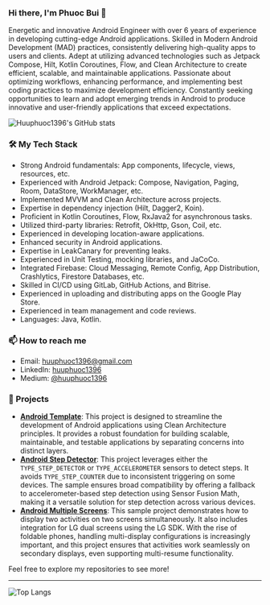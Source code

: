 ### Hi there, I'm Phuoc Bui 👋

Energetic and innovative Android Engineer with over 6 years of experience in developing cutting-edge Android applications. Skilled in Modern Android Development (MAD) practices, consistently delivering high-quality apps to users and clients. Adept at utilizing advanced technologies such as Jetpack Compose, Hilt, Kotlin Coroutines, Flow, and Clean Architecture to create efficient, scalable, and maintainable applications. Passionate about optimizing workflows, enhancing performance, and implementing best coding practices to maximize development efficiency. Constantly seeking opportunities to learn and adopt emerging trends in Android to produce innovative and user-friendly applications that exceed expectations.

![Huuphuoc1396's GitHub stats](https://github-readme-stats.vercel.app/api?username=huuphuoc1396&show_icons=true&theme=radical)

### 🛠️ My Tech Stack
- Strong Android fundamentals: App components, lifecycle, views, resources, etc.
- Experienced with Android Jetpack: Compose, Navigation, Paging, Room, DataStore, WorkManager, etc.
- Implemented MVVM and Clean Architecture across projects.
- Expertise in dependency injection (Hilt, Dagger2, Koin).
- Proficient in Kotlin Coroutines, Flow, RxJava2 for asynchronous tasks.
- Utilized third-party libraries: Retrofit, OkHttp, Gson, Coil, etc.
- Experienced in developing location-aware applications.
- Enhanced security in Android applications.
- Expertise in LeakCanary for preventing leaks.
- Experienced in Unit Testing, mocking libraries, and JaCoCo.
- Integrated Firebase: Cloud Messaging, Remote Config, App Distribution, Crashlytics, Firestore Databases, etc.
- Skilled in CI/CD using GitLab, GitHub Actions, and Bitrise.
- Experienced in uploading and distributing apps on the Google Play Store.
- Experienced in team management and code reviews.
- Languages: Java, Kotlin.

### 📫 How to reach me
- Email: [huuphuoc1396@gmail.com](mailto:huuphuoc1396@gmail.com)
- LinkedIn: [huuphuoc1396](https://www.linkedin.com/in/huuphuoc1396)
- Medium: [@huuphuoc1396](https://medium.com/@huuphuoc1396)

### 🚀 Projects
- [**Android Template**](https://github.com/huuphuoc1396/android-template): This project is designed to streamline the development of Android applications using Clean Architecture principles. It provides a robust foundation for building scalable, maintainable, and testable applications by separating concerns into distinct layers.
- [**Android Step Detector**](https://github.com/huuphuoc1396/android-step-detector): This project leverages either the `TYPE_STEP_DETECTOR` or `TYPE_ACCELEROMETER` sensors to detect steps. It avoids `TYPE_STEP_COUNTER` due to inconsistent triggering on some devices. The sample ensures broad compatibility by offering a fallback to accelerometer-based step detection using Sensor Fusion Math, making it a versatile solution for step detection across various devices.
- [**Android Multiple Screens**](https://github.com/huuphuoc1396/android-multiple-screens): This sample project demonstrates how to display two activities on two screens simultaneously. It also includes integration for LG dual screens using the LG SDK. With the rise of foldable phones, handling multi-display configurations is increasingly important, and this project ensures that activities work seamlessly on secondary displays, even supporting multi-resume functionality.

Feel free to explore my repositories to see more!

---

![Top Langs](https://github-readme-stats.vercel.app/api/top-langs/?username=huuphuoc1396&layout=compact&theme=radical)


